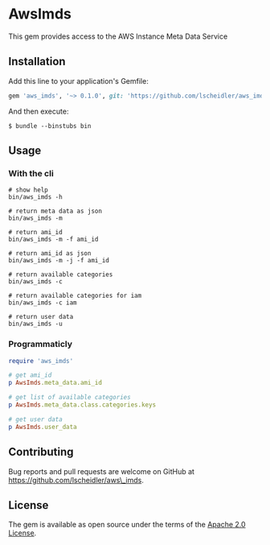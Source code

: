 # AwsImds

This gem provides access to the AWS Instance Meta Data Service

## Installation

Add this line to your application's Gemfile:

```ruby
gem 'aws_imds', '~> 0.1.0', git: 'https://github.com/lscheidler/aws_imds'
```

And then execute:

    $ bundle --binstubs bin


## Usage

### With the cli

```
# show help
bin/aws_imds -h

# return meta data as json
bin/aws_imds -m

# return ami_id
bin/aws_imds -m -f ami_id

# return ami_id as json
bin/aws_imds -m -j -f ami_id

# return available categories
bin/aws_imds -c

# return available categories for iam
bin/aws_imds -c iam

# return user data
bin/aws_imds -u
```

### Programmaticly

```ruby
require 'aws_imds'

# get ami_id
p AwsImds.meta_data.ami_id

# get list of available categories
p AwsImds.meta_data.class.categories.keys

# get user data
p AwsImds.user_data
```

## Contributing

Bug reports and pull requests are welcome on GitHub at https://github.com/lscheidler/aws\_imds.

## License

The gem is available as open source under the terms of the [Apache 2.0 License](https://opensource.org/licenses/Apache-2.0).
